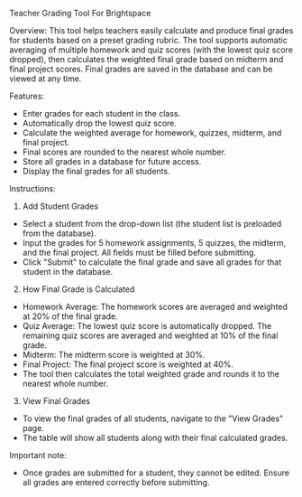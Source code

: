 Teacher Grading Tool For Brightspace

Overview:
This tool helps teachers easily calculate and produce final grades for students based on a preset grading rubric. The tool supports automatic averaging of multiple homework and quiz scores (with the lowest quiz score dropped), then calculates the weighted final grade based on midterm and final project scores. Final grades are saved in the database and can be viewed at any time.

Features:
- Enter grades for each student in the class.
- Automatically drop the lowest quiz score.
- Calculate the weighted average for homework, quizzes, midterm, and final project.
- Final scores are rounded to the nearest whole number.
- Store all grades in a database for future access.
- Display the final grades for all students.

Instructions:

1. Add Student Grades

- Select a student from the drop-down list (the student list is preloaded from the database).
- Input the grades for 5 homework assignments, 5 quizzes, the midterm, and the final project. All fields must be filled before submitting.
- Click "Submit" to calculate the final grade and save all grades for that student in the database.

2. How Final Grade is Calculated

- Homework Average: The homework scores are averaged and weighted at 20% of the final grade.
- Quiz Average: The lowest quiz score is automatically dropped. The remaining quiz scores are averaged and weighted at 10% of the final grade.
- Midterm: The midterm score is weighted at 30%.
- Final Project: The final project score is weighted at 40%.
- The tool then calculates the total weighted grade and rounds it to the nearest whole number.

3. View Final Grades

- To view the final grades of all students, navigate to the "View Grades" page.
- The table will show all students along with their final calculated grades.

Important note:
- Once grades are submitted for a student, they cannot be edited. Ensure all grades are entered correctly before submitting.
